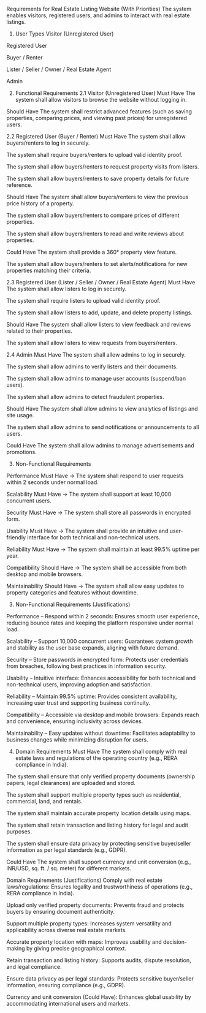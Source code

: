 Requirements for Real Estate Listing Website (With Priorities)
The system enables visitors, registered users, and admins to interact with real estate listings.

1. User Types
Visitor (Unregistered User)


Registered User


Buyer / Renter


Lister / Seller / Owner / Real Estate Agent


Admin



2. Functional Requirements
2.1 Visitor (Unregistered User)
Must Have
The system shall allow visitors to browse the website without logging in.


Should Have
The system shall restrict advanced features (such as saving properties, comparing prices, and viewing past prices) for unregistered users.



2.2 Registered User (Buyer / Renter)
Must Have
The system shall allow buyers/renters to log in securely.


The system shall require buyers/renters to upload valid identity proof.


The system shall allow buyers/renters to request property visits from listers.


The system shall allow buyers/renters to save property details for future reference.


Should Have
The system shall allow buyers/renters to view the previous price history of a property.


The system shall allow buyers/renters to compare prices of different properties.


The system shall allow buyers/renters to read and write reviews about properties.


Could Have
The system shall provide a 360° property view feature.


The system shall allow buyers/renters to set alerts/notifications for new properties matching their criteria.



2.3 Registered User (Lister / Seller / Owner / Real Estate Agent)
Must Have
The system shall allow listers to log in securely.


The system shall require listers to upload valid identity proof.


The system shall allow listers to add, update, and delete property listings.


Should Have
The system shall allow listers to view feedback and reviews related to their properties.


The system shall allow listers to view requests from buyers/renters.



2.4 Admin
Must Have
The system shall allow admins to log in securely.


The system shall allow admins to verify listers and their documents.


The system shall allow admins to manage user accounts (suspend/ban users).


The system shall allow admins to detect fraudulent properties.


Should Have
The system shall allow admins to view analytics of listings and site usage.


The system shall allow admins to send notifications or announcements to all users.


Could Have
The system shall allow admins to manage advertisements and promotions.

3. Non-Functional Requirements

Performance
Must Have → The system shall respond to user requests within 2 seconds under normal load.


Scalability
Must Have → The system shall support at least 10,000 concurrent users.


Security
Must Have → The system shall store all passwords in encrypted form.


Usability
Must Have → The system shall provide an intuitive and user-friendly interface for both technical and non-technical users.


Reliability
Must Have → The system shall maintain at least 99.5% uptime per year.


Compatibility
Should Have → The system shall be accessible from both desktop and mobile browsers.


Maintainability
Should Have → The system shall allow easy updates to property categories and features without downtime.


3. Non-Functional Requirements (Justifications)
   
Performance – Respond within 2 seconds: Ensures smooth user experience, reducing bounce rates and keeping the platform responsive under normal load.


Scalability – Support 10,000 concurrent users: Guarantees system growth and stability as the user base expands, aligning with future demand.


Security – Store passwords in encrypted form: Protects user credentials from breaches, following best practices in information security.


Usability – Intuitive interface: Enhances accessibility for both technical and non-technical users, improving adoption and satisfaction.


Reliability – Maintain 99.5% uptime: Provides consistent availability, increasing user trust and supporting business continuity.


Compatibility – Accessible via desktop and mobile browsers: Expands reach and convenience, ensuring inclusivity across devices.


Maintainability – Easy updates without downtime: Facilitates adaptability to business changes while minimizing disruption for users.



4. Domain Requirements
Must Have
The system shall comply with real estate laws and regulations of the operating country (e.g., RERA compliance in India).


The system shall ensure that only verified property documents (ownership papers, legal clearances) are uploaded and stored.


The system shall support multiple property types such as residential, commercial, land, and rentals.


The system shall maintain accurate property location details using maps.


The system shall retain transaction and listing history for legal and audit purposes.


The system shall ensure data privacy by protecting sensitive buyer/seller information as per legal standards (e.g., GDPR).

Could Have
The system shall support currency and unit conversion (e.g., INR/USD, sq. ft. / sq. meter) for different markets.

Domain Requirements (Justifications)
Comply with real estate laws/regulations: Ensures legality and trustworthiness of operations (e.g., RERA compliance in India).


Upload only verified property documents: Prevents fraud and protects buyers by ensuring document authenticity.


Support multiple property types: Increases system versatility and applicability across diverse real estate markets.


Accurate property location with maps: Improves usability and decision-making by giving precise geographical context.


Retain transaction and listing history: Supports audits, dispute resolution, and legal compliance.


Ensure data privacy as per legal standards: Protects sensitive buyer/seller information, ensuring compliance (e.g., GDPR).


Currency and unit conversion (Could Have): Enhances global usability by accommodating international users and markets.



